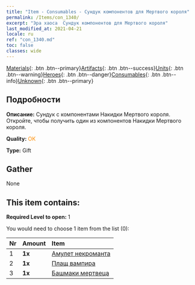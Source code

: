 ```yaml
---
title: "Item - Consumables - Сундук компонентов для Мертвого короля"
permalink: /Items/con_1340/
excerpt: "Эра хаоса  Сундук компонентов для Мертвого короля"
last_modified_at: 2021-04-21
locale: ru
ref: "con_1340.md"
toc: false
classes: wide
---
```

 [Materials](/ru/Items/){: .btn .btn--primary}[Artifacts](/ru/Items/Artifacts/){: .btn .btn--success}[Units](/ru/Items/Units/){: .btn .btn--warning}[Heroes](/ru/Items/Heroes/){: .btn .btn--danger}[Consumables](/ru/Items/Consumables/){: .btn .btn--info}[Unknown](/ru/Items/Unknown/){: .btn .btn--primary}

## Подробности
 **Описание:** Сундук с компонентами Накидки Мертвого короля. Откройте, чтобы получить один из компонентов Накидки Мертвого короля.

 **Quality:** <span style="color: #FF8C00">OK</span>

 **Type:** Gift

## Gather

  None

## This item contains:

 **Required Level to open:** 1

 You would need to choose 1 item from the list (0):

  | Nr | Amount |     Item    |
  |:---|:-------|:------------|
  | 1 |  **1x** | [Амулет некроманта](/ru/Items/art_129/) |  | 
  | 2 |  **1x** | [Плащ вампира](/ru/Items/art_130/) |  | 
  | 3 |  **1x** | [Башмаки мертвеца](/ru/Items/art_131/) |  | 
